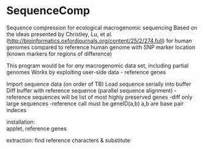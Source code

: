 SequenceComp
=========================================
Sequence compression for ecological macrogenomic sequencing
Based on the ideas presented by Christley, Lu, et al. (http://bioinformatics.oxfordjournals.org/content/25/2/274.full)
for human genomes compared to reference human genome with SNP marker location (known markers for regions of difference)

This program would be for *any* macrogenomic data set, including partial genomes
Works by exploiting user-side data - reference genes

Import sequence data (on order of TB)
Load sequence serially into buffer
Diff buffer with reference sequence (parallel sequence alignment)
-reference sequences will be list of most highly preserved genes
-diff only large sequences
-reference call must be geneID(a,b) a,b are base pair indeces

installation:  
applet, reference genes

extraction:
find reference characters & substitute


